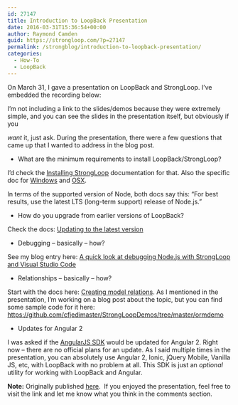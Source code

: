 ```yaml
---
id: 27147
title: Introduction to LoopBack Presentation
date: 2016-03-31T15:36:54+00:00
author: Raymond Camden
guid: https://strongloop.com/?p=27147
permalink: /strongblog/introduction-to-loopback-presentation/
categories:
  - How-To
  - LoopBack
---
```

On March 31, I gave a presentation on LoopBack and StrongLoop. I’ve embedded the recording below:



<!--more-->I’m not including a link to the slides/demos because they were extremely simple, and you can see the slides in the presentation itself, but obviously if you 

_want_ it, just ask. During the presentation, there were a few questions that came up that I wanted to address in the blog post.

  * What are the minimum requirements to install LoopBack/StrongLoop?

I’d check the [Installing StrongLoop](https://docs.strongloop.com/display/SL/Installing+StrongLoop) documentation for that. Also the specific doc for [Windows](https://docs.strongloop.com/display/SL/Installing+on+Windows) and [OSX](https://docs.strongloop.com/display/SL/Installing+on+MacOS).

In terms of the supported version of Node, both docs say this: “For best results, use the latest LTS (long-term support) release of Node.js.”

  * How do you upgrade from earlier versions of LoopBack?

Check the docs: [Updating to the latest version](https://docs.strongloop.com/display/SL/Updating+to+the+latest+version)

  * Debugging &#8211; basically &#8211; how?

See my blog entry here: [A quick look at debugging Node.js with StrongLoop and Visual Studio Code](http://www.raymondcamden.com/2015/10/28/a-quick-look-at-debugging-node-js-with-strongloop-and-visual-studio-code/)

  * Relationships &#8211; basically &#8211; how?

Start with the docs here: [Creating model relations](https://docs.strongloop.com/display/LB/Creating+model+relations). As I mentioned in the presentation, I’m working on a blog post about the topic, but you can find some sample code for it here: <https://github.com/cfjedimaster/StrongLoopDemos/tree/master/ormdemo>

  * Updates for Angular 2

I was asked if the [AngularJS SDK](https://docs.strongloop.com/display/LB/AngularJS+JavaScript+SDK) would be updated for Angular 2. Right now &#8211; there are no official plans for an update. As I said multiple times in the presentation, you can absolutely use Angular 2, Ionic, jQuery Mobile, Vanilla JS, etc, with LoopBack with no problem at all. This SDK is just an _optional_ utility for working with LoopBack and Angular.

**Note:** Originally published [here](http://www.raymondcamden.com/2016/03/31/introduction-to-loopback-presentation/).  If you enjoyed the presentation, feel free to visit the link and let me know what you think in the comments section.